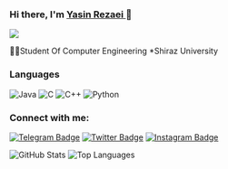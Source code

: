 ### Hi there, I'm [Yasin Rezaei ](https://www.github.com/yasinrezaei)👋

![](https://visitor-badge.glitch.me/badge?page_id=yasinrezaei.yasinrezaei)

  <!-- - 🌱 I’m currently learning everything -->
  👨‍🎓Student Of Computer Engineering
  *Shiraz University
  
### Languages
![Java](https://img.shields.io/badge/-Java-000?&logo=Java&logoColor=007396)
![C](https://img.shields.io/badge/-C-000?&logo=C)
![C++](https://img.shields.io/badge/-C++-000?&logo=c%2b%2b&logoColor=00599C)
![Python](https://img.shields.io/badge/-Python-000?&logo=python)





### Connect with me:

[![Telegram Badge](https://img.shields.io/badge/-Gmail-0088cc?style=flat-square&logo=Gmail&logoColor=white&color=red)](mailto:yasinrezaei@hotmail.com)
[![Twitter Badge](https://img.shields.io/badge/-Twitter-00acee?style=flat-square&logo=Twitter&logoColor=white)](https://twitter.com/yasinrezaeo014)
[![Instagram Badge](https://img.shields.io/badge/-Instagram-e4405f?style=flat-square&logo=Instagram&logoColor=white)](https://instagram.com/yasinrzi)

![GitHub Stats](https://github-readme-stats.vercel.app/api?username=yasinrezaei&show_icons=true&line_height=40&theme=algolia)
![Top Languages](https://github-readme-stats.vercel.app/api/top-langs/?username=yasinrezaei&show_icons=true&theme=algolia)
